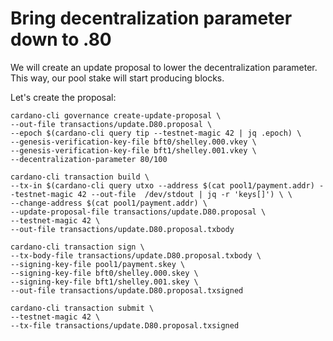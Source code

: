 # Bring decentralization parameter down to .80

We will create an update proposal to lower the decentralization parameter. This way, our pool stake will start producing blocks.

Let's create the proposal:

```
cardano-cli governance create-update-proposal \
--out-file transactions/update.D80.proposal \
--epoch $(cardano-cli query tip --testnet-magic 42 | jq .epoch) \
--genesis-verification-key-file bft0/shelley.000.vkey \
--genesis-verification-key-file bft1/shelley.001.vkey \
--decentralization-parameter 80/100
```

```
cardano-cli transaction build \
--tx-in $(cardano-cli query utxo --address $(cat pool1/payment.addr) --testnet-magic 42 --out-file  /dev/stdout | jq -r 'keys[]') \ \
--change-address $(cat pool1/payment.addr) \
--update-proposal-file transactions/update.D80.proposal \
--testnet-magic 42 \
--out-file transactions/update.D80.proposal.txbody
```

```
cardano-cli transaction sign \
--tx-body-file transactions/update.D80.proposal.txbody \
--signing-key-file pool1/payment.skey \
--signing-key-file bft0/shelley.000.skey \
--signing-key-file bft1/shelley.001.skey \
--out-file transactions/update.D80.proposal.txsigned
```

```
cardano-cli transaction submit \
--testnet-magic 42 \ 
--tx-file transactions/update.D80.proposal.txsigned
```
